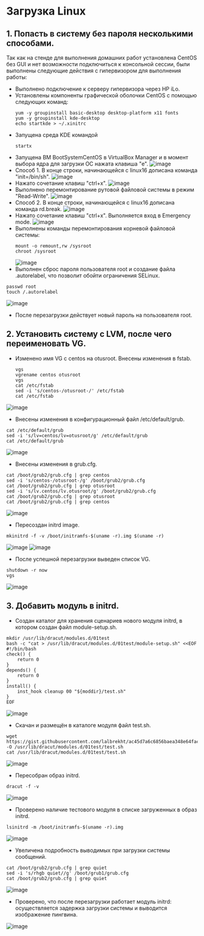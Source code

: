 # Загрузка Linux
## 1. Попасть в систему без пароля несколькими способами.

Так как на стенде для выполнения домашних работ установлена CentOS без GUI и нет возможности подключиться к консольной сессии, были выполнены следующие действия с гипервизором для выполнения работы:
- Выполнено подключение к серверу гипервизора через HP iLo.
- Установлены компоненты графической оболочки CentOS с помощью следующих команд:
  ```
  yum -y groupinstall basic-desktop desktop-platform x11 fonts
  yum -y groupinstall kde-desktop
  echo startkde > ~/.xinitrc
  ```
- Запущена среда KDE командой
  ```
  startx
  ```
- Запущена ВМ BootSystemCentOS в VirtualBox Manager и в момент выбора ядра для загрузки ОС нажата клавиша "e".
![image](https://user-images.githubusercontent.com/122820579/227715415-ee306bce-c6b8-441c-bc22-794a4200336f.png)
- Способ 1. В конце строки, начинающейся с linux16 дописана команда "init=/bin/sh".
![image](https://user-images.githubusercontent.com/122820579/227716376-1bbb45b7-d25e-4ae8-b857-f4a12ca6a6c3.png)
- Нажато сочетание клавиш "ctrl+x".
![image](https://user-images.githubusercontent.com/122820579/227715855-ccf41e1c-d765-4a05-b662-360fcf9a52fb.png)
- Выполнено перемонтирование рутовой файловой системы в режим "Read-Write".
![image](https://user-images.githubusercontent.com/122820579/227715953-f727f2c9-0223-4208-a125-8c276763eecb.png)
- Способ 2. В конце строки, начинающейся с linux16 дописана команда rd.break.
![image](https://user-images.githubusercontent.com/122820579/227716427-98e1e931-c4e7-4026-83ac-b35161d32918.png)
- Нажато сочетание клавиш "ctrl+x". Выполняется вход в Emergency mode.
![image](https://user-images.githubusercontent.com/122820579/227716614-6a9ed8d7-1c51-4bf9-ab44-76271908169e.png)
- Выполнены команды перемонтирования корневой файловой системы:
  ```
  mount -o remount,rw /sysroot
  chroot /sysroot
  ```
  ![image](https://user-images.githubusercontent.com/122820579/227717157-6fa55cf4-4a7c-4cf2-b814-5c21834007c8.png)
-  Выполнен сброс пароля пользователя root и создание файла .autorelabel, что позволит обойти ограничения SELinux.
  ```
  passwd root
  touch /.autorelabel
  ```
  ![image](https://user-images.githubusercontent.com/122820579/227717399-e7f17576-485e-44c9-a26f-2f7ec8b4fa02.png)
- После перезагрузки действует новый пароль на пользователя root.
## 2. Установить систему с LVM, после чего переименовать VG.
- Изменено имя VG с centos на otusroot. Внесены изменения в fstab.
  ```
  vgs
  vgrename centos otusroot
  vgs
  cat /etc/fstab
  sed -i 's/centos-/otusroot-/' /etc/fstab
  cat /etc/fstab
  ```
![image](https://user-images.githubusercontent.com/122820579/227774817-3f757ab3-b1bd-4dee-9ced-e9c242f41c32.png)
- Внесены изменения в конфигурационный файл /etc/default/grub.
 ```
 cat /etc/default/grub
 sed -i 's/lv=centos/lv=otusroot/g' /etc/default/grub
 cat /etc/default/grub
 ```
![image](https://user-images.githubusercontent.com/122820579/227775171-342b72d5-c3ba-45bc-a32f-0fdb77d0aa95.png)
- Внесены изменения в grub.cfg.
 ```
 cat /boot/grub2/grub.cfg | grep centos
 sed -i 's/centos-/otusroot-/g' /boot/grub2/grub.cfg
 cat /boot/grub2/grub.cfg | grep otusroot
 sed -i 's/lv.centos/lv.otusroot/g' /boot/grub2/grub.cfg
 cat /boot/grub2/grub.cfg | grep otusroot
 cat /boot/grub2/grub.cfg | grep centos
 ```
![image](https://user-images.githubusercontent.com/122820579/227775709-04d17e8b-6659-4b01-b736-3481b434acc2.png)
- Пересоздан initrd image.
 ```
 mkinitrd -f -v /boot/initramfs-$(uname -r).img $(uname -r)
 ```
![image](https://user-images.githubusercontent.com/122820579/227775834-d398f463-d49d-4a11-a3fd-0e09aa70139f.png)
![image](https://user-images.githubusercontent.com/122820579/227775945-ca2252df-0d63-44f2-8425-9cc540a1bc1b.png)
- После успешной перезагрузки выведен список VG.
 ```
 shutdown -r now
 vgs
 ```
![image](https://user-images.githubusercontent.com/122820579/227776045-d44c4627-20b3-4adb-b0a2-27eecd3c3923.png)
## 3. Добавить модуль в initrd.
- Создан каталог для хранения сценариев нового модуля initrd, в котором создан файл module-setup.sh.
 ```
 mkdir /usr/lib/dracut/modules.d/01test
 bash -c "cat > /usr/lib/dracut/modules.d/01test/module-setup.sh" <<EOF
 #!/bin/bash
 check() {
     return 0
 }
 depends() {
     return 0
 }
 install() {
     inst_hook cleanup 00 "${moddir}/test.sh"
 }
 EOF
 ```
![image](https://user-images.githubusercontent.com/122820579/227778931-2b62119d-24de-453a-8632-eade96f2efc5.png)
- Скачан и размещён в каталоге модуля файл test.sh.
 ```
 wget https://gist.githubusercontent.com/lalbrekht/ac45d7a6c6856baea348e64fac43faf0/raw/69598efd5c603df310097b52019dc979e2cb342d/gistfile1.txt -O /usr/lib/dracut/modules.d/01test/test.sh
 cat /usr/lib/dracut/modules.d/01test/test.sh
 ```
![image](https://user-images.githubusercontent.com/122820579/227779695-90fae482-f961-4050-a2ea-f3c8aefd795f.png)
- Пересобран образ initrd.
 ```
 dracut -f -v
 ```
![image](https://user-images.githubusercontent.com/122820579/227780232-69a34794-dc68-4f18-a8f0-fd5c2220b41e.png)
- Проверено наличие тестового модуля в списке загруженных в образ initrd.
 ```
 lsinitrd -m /boot/initramfs-$(uname -r).img
 ```
![image](https://user-images.githubusercontent.com/122820579/227780438-3bc59f02-e34a-4a99-83c9-9e59ee10d2d0.png)
- Увеличена подробность выводимых при загрузки системы сообщений.
 ```
 cat /boot/grub2/grub.cfg | grep quiet
 sed -i 's/rhgb quiet//g' /boot/grub1/grub.cfg
 cat /boot/grub2/grub.cfg | grep quiet
 ```
![image](https://user-images.githubusercontent.com/122820579/227784051-02e8a3d4-5b9f-4181-85bc-af23a0753569.png)
- Проверено, что после перезагрузки работает модуль initrd: осуществляется задержка загрузки системы и выводится изображение пингвина.

![image](https://user-images.githubusercontent.com/122820579/227781119-7013fa26-a1b3-455d-b37d-e4d2b346abfe.png)
